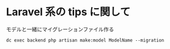 # Laravel 系の tips に関して

モデルと一緒にマイグレーションファイル作る

```
dc exec backend php artisan make:model ModelName --migration
```
